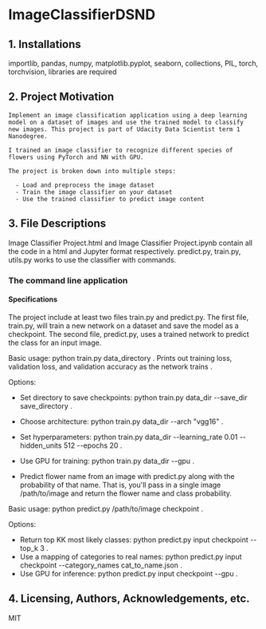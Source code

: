 # ImageClassifierDSND

## 1. Installations   
importlib, pandas, numpy, matplotlib.pyplot, seaborn, collections, PIL, torch, torchvision, libraries are required

## 2. Project Motivation   

    Implement an image classification application using a deep learning model on a dataset of images and use the trained model to classify    new images. This project is part of Udacity Data Scientist term 1 Nanodegree. 

    I trained an image classifier to recognize different species of flowers using PyTorch and NN with GPU. 

    The project is broken down into multiple steps:

      - Load and preprocess the image dataset
      - Train the image classifier on your dataset
      - Use the trained classifier to predict image content

## 3. File Descriptions  
Image Classifier Project.html and Image Classifier Project.ipynb contain all the code in a html and Jupyter format respectively. 
predict.py, train.py, utils.py works to use the classifier with commands. 


### The command line application 

#### Specifications
The project include at least two files train.py and predict.py. The first file, train.py, will train a new network on a dataset and save the model as a checkpoint. The second file, predict.py, uses a trained network to predict the class for an input image. 
  
Basic usage: python train.py data_directory . 
Prints out training loss, validation loss, and validation accuracy as the network trains . 
  
Options:  
* Set directory to save checkpoints: python train.py data_dir --save_dir save_directory . 
* Choose architecture: python train.py data_dir --arch "vgg16" . 
* Set hyperparameters: python train.py data_dir --learning_rate 0.01 --hidden_units 512 --epochs 20 . 
* Use GPU for training: python train.py data_dir --gpu . 

* Predict flower name from an image with predict.py along with the probability of that name. That is, you'll pass in a single image /path/to/image and return the flower name and class probability.  
  
Basic usage: python predict.py /path/to/image checkpoint . 
  
Options:  
* Return top KK most likely classes: python predict.py input checkpoint --top_k 3 . 
* Use a mapping of categories to real names: python predict.py input checkpoint --category_names cat_to_name.json .  
* Use GPU for inference: python predict.py input checkpoint --gpu .  

## 4. Licensing, Authors, Acknowledgements, etc.  
MIT
